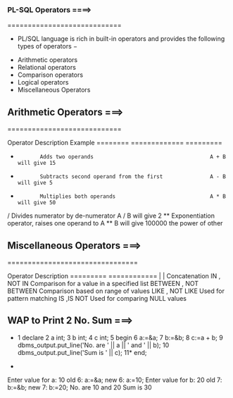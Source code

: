 

###  PL-SQL Operators  ====>
============================

* PL/SQL language is rich in built-in operators and provides the following types of operators −
- Arithmetic operators
- Relational operators
- Comparison operators
- Logical operators
- Miscellaneous Operators


## Arithmetic Operators ===>
============================

Operator     Description                                                Example
========    =============                                              =========
+            Adds two operands                                     A + B will give 15
-            Subtracts second operand from the first               A - B will give 5
*            Multiplies both operands                              A * B will give 50
/            Divides numerator by de-numerator                     A / B will give 2
**           Exponentiation operator, raises one operand to        A ** B will give 100000
             the power of other           
                                                                        

## Miscellaneous Operators  ===>
================================

Operator                   Description
=========                  ============
| |                        Concatenation
IN , NOT IN                Comparison for a value in a specified list
BETWEEN , NOT BETWEEN      Comparison based on range of values
LIKE , NOT LIKE            Used for pattern matching
IS ,IS NOT                 Used for comparing NULL values


##  WAP to Print 2 No. Sum ===>

- 1  declare
  2  a int;
  3  b int;
  4  c int;
  5  begin
  6  a:=&a;
  7  b:=&b;
  8  c:=a + b;
  9  dbms_output.put_line('No. are ' || a || ' and ' || b);
 10  dbms_output.put_line('Sum is ' || c);
 11* end;

- 
Enter value for a: 10
old   6: a:=&a;
new   6: a:=10;
Enter value for b: 20
old   7: b:=&b;
new   7: b:=20;
No. are 10 and 20
Sum is 30